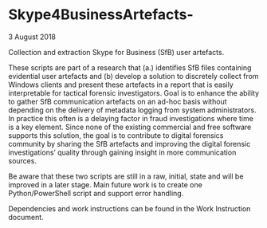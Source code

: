 # Skype4BusinessArtefacts-
3 August 2018

Collection and extraction Skype for Business (SfB) user artefacts.

These scripts are part of a research that (a.) identifies SfB files containing evidential user artefacts and (b) develop a solution to discretely collect from Windows clients and present these artefacts in a report that is easily interpretable for tactical forensic investigators.
Goal is to enhance the ability to gather SfB communication artefacts on an ad-hoc basis without depending on the delivery of metadata logging from system administrators. In practice this often is a delaying factor in fraud investigations where time is a key element. 
Since none of the existing commercial and free software supports this solution,  the goal is to contribute to digital forensics community by sharing the SfB artefacts and improving the digital forensic investigations’ quality through gaining insight in more communication sources.

Be aware that these two scripts are still in a raw, initial, state and will be improved in a later stage. Main future work is to create one Python/PowerShell script and support error handling.

Dependencies and work instructions can be found in the Work Instruction document.
